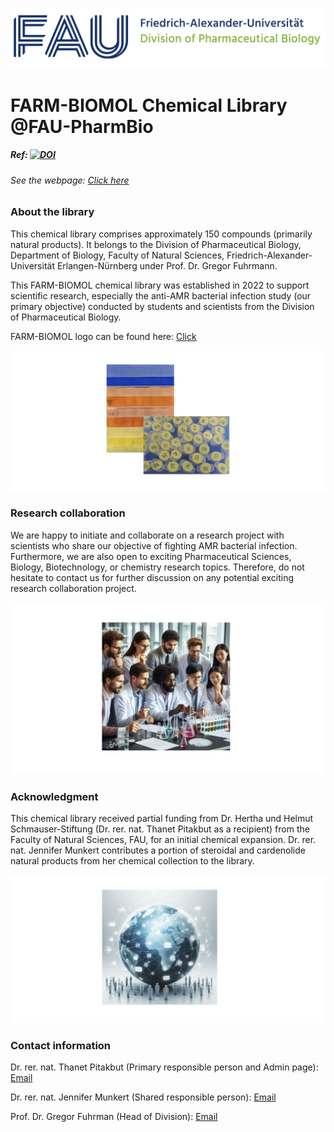 ![](/logo/FAU-Pharmbio.png)

# FARM-BIOMOL Chemical Library @FAU-PharmBio


##### Ref: [![DOI](https://zenodo.org/badge/824564797.svg)](https://zenodo.org/doi/10.5281/zenodo.13380002)
###### *See the webpage: [Click here](https://pharmbio-fau-erlangen.github.io/FARM-BIOMOL/)*


### About the library

This chemical library comprises approximately 150 compounds (primarily natural products). It belongs to the Division of Pharmaceutical Biology, Department of Biology, Faculty of Natural Sciences, Friedrich-Alexander-Universität Erlangen-Nürnberg under Prof. Dr. Gregor Fuhrmann.

This FARM-BIOMOL chemical library was established in 2022 to support scientific research, especially the anti-AMR bacterial infection study (our primary objective) conducted by students and scientists from the Division of Pharmaceutical Biology.


FARM-BIOMOL logo can be found here: [Click](/logo.md)

![](/logo/chemlib2.png)

### Research collaboration
We are happy to initiate and collaborate on a research project with scientists who share our objective of fighting AMR bacterial infection. Furthermore, we are also open to exciting Pharmaceutical Sciences, Biology, Biotechnology, or chemistry research topics. Therefore, do not hesitate to contact us for further discussion on any potential exciting research collaboration project.

![](logo/gen-ai-collaboration3.png)
### Acknowledgment
This chemical library received partial funding from Dr. Hertha und Helmut Schmauser-Stiftung (Dr. rer. nat. Thanet Pitakbut as a recipient) from the Faculty of Natural Sciences, FAU, for an initial chemical expansion. Dr. rer. nat. Jennifer Munkert contributes a portion of steroidal and cardenolide natural products from her chemical collection to the library.

![](logo/gen-ai-contact3.png)

### Contact information

Dr. rer. nat. Thanet Pitakbut (Primary responsible person and Admin page): [Email](mailto:thanet.pitakbut@fau.de)

Dr. rer. nat. Jennifer Munkert (Shared responsible person): [Email](mailto:jennifer.munkert@fau.de)

Prof. Dr. Gregor Fuhrman (Head of Division): [Email](mailto:gregor.fuhrmann@fau.de)

